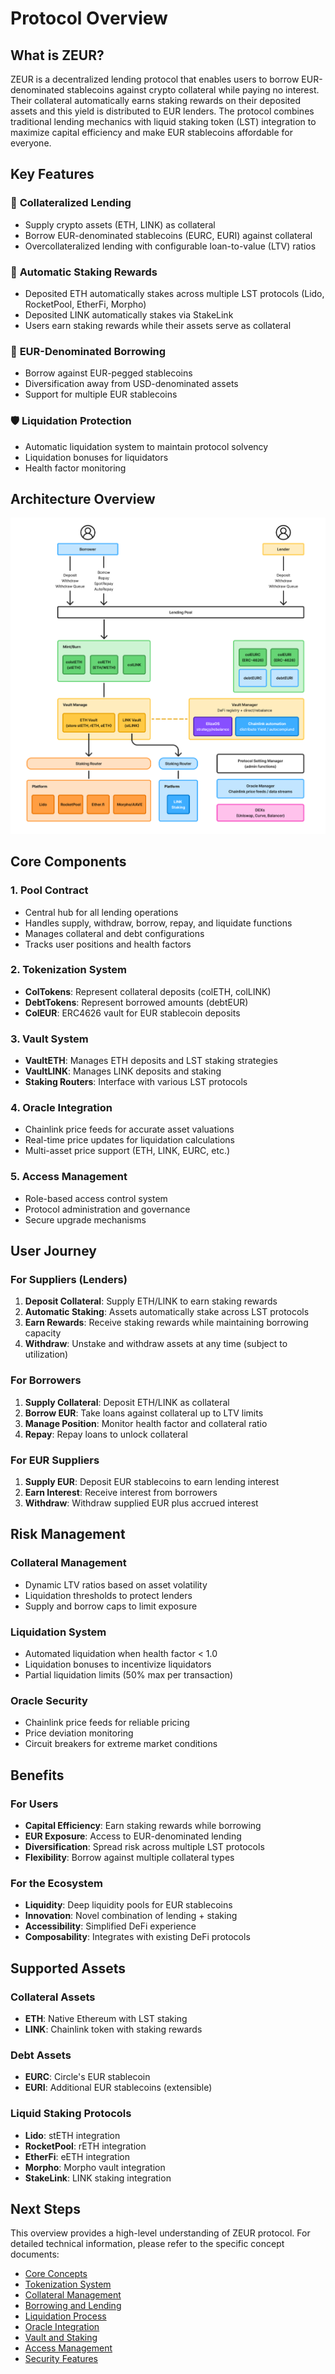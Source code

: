 # Protocol Overview

## What is ZEUR?

ZEUR is a decentralized lending protocol that enables users to borrow EUR-denominated stablecoins against crypto collateral while paying no interest. Their collateral automatically earns staking rewards on their deposited assets and this yield is distributed to EUR lenders. The protocol combines traditional lending mechanics with liquid staking token (LST) integration to maximize capital efficiency and make EUR stablecoins affordable for everyone.

## Key Features

### 🏦 **Collateralized Lending**

- Supply crypto assets (ETH, LINK) as collateral
- Borrow EUR-denominated stablecoins (EURC, EURI) against collateral
- Overcollateralized lending with configurable loan-to-value (LTV) ratios

### 🚀 **Automatic Staking Rewards**

- Deposited ETH automatically stakes across multiple LST protocols (Lido, RocketPool, EtherFi, Morpho)
- Deposited LINK automatically stakes via StakeLink
- Users earn staking rewards while their assets serve as collateral

### 💱 **EUR-Denominated Borrowing**

- Borrow against EUR-pegged stablecoins
- Diversification away from USD-denominated assets
- Support for multiple EUR stablecoins

### 🛡️ **Liquidation Protection**

- Automatic liquidation system to maintain protocol solvency
- Liquidation bonuses for liquidators
- Health factor monitoring

## Architecture Overview

![image](../assets/zeur-flow.png)

## Core Components

### 1. **Pool Contract**

- Central hub for all lending operations
- Handles supply, withdraw, borrow, repay, and liquidate functions
- Manages collateral and debt configurations
- Tracks user positions and health factors

### 2. **Tokenization System**

- **ColTokens**: Represent collateral deposits (colETH, colLINK)
- **DebtTokens**: Represent borrowed amounts (debtEUR)
- **ColEUR**: ERC4626 vault for EUR stablecoin deposits

### 3. **Vault System**

- **VaultETH**: Manages ETH deposits and LST staking strategies
- **VaultLINK**: Manages LINK deposits and staking
- **Staking Routers**: Interface with various LST protocols

### 4. **Oracle Integration**

- Chainlink price feeds for accurate asset valuations
- Real-time price updates for liquidation calculations
- Multi-asset price support (ETH, LINK, EURC, etc.)

### 5. **Access Management**

- Role-based access control system
- Protocol administration and governance
- Secure upgrade mechanisms

## User Journey

### For Suppliers (Lenders)

1. **Deposit Collateral**: Supply ETH/LINK to earn staking rewards
2. **Automatic Staking**: Assets automatically stake across LST protocols
3. **Earn Rewards**: Receive staking rewards while maintaining borrowing capacity
4. **Withdraw**: Unstake and withdraw assets at any time (subject to utilization)

### For Borrowers

1. **Supply Collateral**: Deposit ETH/LINK as collateral
2. **Borrow EUR**: Take loans against collateral up to LTV limits
3. **Manage Position**: Monitor health factor and collateral ratio
4. **Repay**: Repay loans to unlock collateral

### For EUR Suppliers

1. **Supply EUR**: Deposit EUR stablecoins to earn lending interest
2. **Earn Interest**: Receive interest from borrowers
3. **Withdraw**: Withdraw supplied EUR plus accrued interest

## Risk Management

### Collateral Management

- Dynamic LTV ratios based on asset volatility
- Liquidation thresholds to protect lenders
- Supply and borrow caps to limit exposure

### Liquidation System

- Automated liquidation when health factor < 1.0
- Liquidation bonuses to incentivize liquidators
- Partial liquidation limits (50% max per transaction)

### Oracle Security

- Chainlink price feeds for reliable pricing
- Price deviation monitoring
- Circuit breakers for extreme market conditions

## Benefits

### For Users

- **Capital Efficiency**: Earn staking rewards while borrowing
- **EUR Exposure**: Access to EUR-denominated lending
- **Diversification**: Spread risk across multiple LST protocols
- **Flexibility**: Borrow against multiple collateral types

### For the Ecosystem

- **Liquidity**: Deep liquidity pools for EUR stablecoins
- **Innovation**: Novel combination of lending + staking
- **Accessibility**: Simplified DeFi experience
- **Composability**: Integrates with existing DeFi protocols

## Supported Assets

### Collateral Assets

- **ETH**: Native Ethereum with LST staking
- **LINK**: Chainlink token with staking rewards

### Debt Assets

- **EURC**: Circle's EUR stablecoin
- **EURI**: Additional EUR stablecoins (extensible)

### Liquid Staking Protocols

- **Lido**: stETH integration
- **RocketPool**: rETH integration
- **EtherFi**: eETH integration
- **Morpho**: Morpho vault integration
- **StakeLink**: LINK staking integration

## Next Steps

This overview provides a high-level understanding of ZEUR protocol. For detailed technical information, please refer to the specific concept documents:

- [Core Concepts](./02-core-concepts.md)
- [Tokenization System](./03-tokenization-system.md)
- [Collateral Management](./04-collateral-management.md)
- [Borrowing and Lending](./05-borrowing-lending.md)
- [Liquidation Process](./06-liquidation-process.md)
- [Oracle Integration](./07-oracle-integration.md)
- [Vault and Staking](./08-vault-staking.md)
- [Access Management](./09-access-management.md)
- [Security Features](./10-security-features.md)
